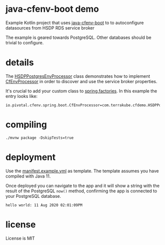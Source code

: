 # java-cfenv-boot demo
Example Kotlin project that uses [java-cfenv-boot](https://github.com/pivotal-cf/java-cfenv) to
to autoconfigure datasources from HSDP RDS service broker

The example is geared towards PostgreSQL. Other databases 
should be trivial to configure.

# details

The [HSDPPostgresEnvProcessor](src/main/kotlin/com/terrakube/cfdemo/HSDPPostgresEnvProcessor.kt) class
demonstrates how to implement [CfEnvProcessor](https://github.com/pivotal-cf/java-cfenv/blob/master/java-cfenv-boot/src/main/java/io/pivotal/cfenv/spring/boot/CfEnvProcessor.java) in order to discover and use the service broker properties.

It's crucial to add your custom class to [spring.factories](src/main/resources/META-INF/spring.factories). In this example
the entry looks like:

```
io.pivotal.cfenv.spring.boot.CfEnvProcessor=com.terrakube.cfdemo.HSDPPostgresEnvProcessor
```

# compiling

`./mvnw package -DskipTests=true`

# deployment

Use the [manifest.example.yml](manifest.example.yml) as template.
The template assumes you have compiled with Java 11.

Once deployed you can navigate to the app and it will show a string
with the result of the PostgreSQL `now()` method, confirming the app
is connected to your PostgreSQL database.

```
hello world: 11 Aug 2020 02:01:09PM
```

# license
License is MIT
